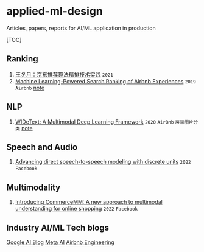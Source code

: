 # applied-ml-design
Articles, papers, reports for AI/ML application in production

[TOC]


## Ranking
1. [王冬月：京东推荐算法精排技术实践](https://www.6aiq.com/article/1647294379283) `2021`
2. [Machine Learning-Powered Search Ranking of Airbnb Experiences](https://medium.com/airbnb-engineering/machine-learning-powered-search-ranking-of-airbnb-experiences-110b4b1a0789) `2019` `Airbnb` [note](files/../notes/Airbnb%20Experiences%20search%20ranking%20system.md)

## NLP
1. [WIDeText: A Multimodal Deep Learning Framework](https://medium.com/airbnb-engineering/widetext-a-multimodal-deep-learning-framework-31ce2565880c) `2020` `AirBnb` `房间图片分类` [note](files/../notes/WIDeText_A_Multimodal_deep_Learning_Framework.md)

## Speech and Audio
1. [Advancing direct speech-to-speech modeling with discrete units](https://ai.facebook.com/blog/advancing-direct-speech-to-speech-modeling-with-discrete-units/) `2022` `Facebook`


## Multimodality
1. [Introducing CommerceMM: A new approach to multimodal understanding for online shopping](https://ai.facebook.com/blog/commercemm-a-new-approach-to-multimodal-understanding-for-online-shopping/) `2022` `Facebook`

## Industry AI/ML Tech blogs
[Google AI Blog](https://ai.googleblog.com/)
[Meta AI](https://ai.facebook.com/)
[Airbnb Engineering](https://medium.com/airbnb-engineering/ai/home)
